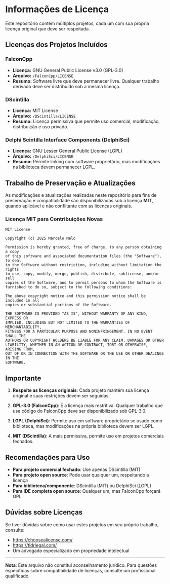# Informações de Licença

Este repositório contém múltiplos projetos, cada um com sua própria licença original que deve ser respeitada.

## Licenças dos Projetos Incluídos

### FalconCpp
- **Licença:** GNU General Public License v3.0 (GPL-3.0)
- **Arquivo:** `/FalconCpp/LICENSE`
- **Resumo:** Software livre que deve permanecer livre. Qualquer trabalho derivado deve ser distribuído sob a mesma licença.

### DScintilla
- **Licença:** MIT License
- **Arquivo:** `/DScintilla/LICENSE`
- **Resumo:** Licença permissiva que permite uso comercial, modificação, distribuição e uso privado.

### Delphi Scintilla Interface Components (DelphiSci)
- **Licença:** GNU Lesser General Public License (LGPL)
- **Arquivo:** `/DelphiSci/LICENSE`
- **Resumo:** Permite linking com software proprietário, mas modificações na biblioteca devem permanecer LGPL.

## Trabalho de Preservação e Atualizações

As modificações e atualizações realizadas neste repositório para fins de preservação e compatibilidade são disponibilizadas sob a licença **MIT**, quando aplicável e não conflitante com as licenças originais.

### Licença MIT para Contribuições Novas

```
MIT License

Copyright (c) 2025 Marcelo Melo

Permission is hereby granted, free of charge, to any person obtaining a copy
of this software and associated documentation files (the "Software"), to deal
in the Software without restriction, including without limitation the rights
to use, copy, modify, merge, publish, distribute, sublicense, and/or sell
copies of the Software, and to permit persons to whom the Software is
furnished to do so, subject to the following conditions:

The above copyright notice and this permission notice shall be included in all
copies or substantial portions of the Software.

THE SOFTWARE IS PROVIDED "AS IS", WITHOUT WARRANTY OF ANY KIND, EXPRESS OR
IMPLIED, INCLUDING BUT NOT LIMITED TO THE WARRANTIES OF MERCHANTABILITY,
FITNESS FOR A PARTICULAR PURPOSE AND NONINFRINGEMENT. IN NO EVENT SHALL THE
AUTHORS OR COPYRIGHT HOLDERS BE LIABLE FOR ANY CLAIM, DAMAGES OR OTHER
LIABILITY, WHETHER IN AN ACTION OF CONTRACT, TORT OR OTHERWISE, ARISING FROM,
OUT OF OR IN CONNECTION WITH THE SOFTWARE OR THE USE OR OTHER DEALINGS IN THE
SOFTWARE.
```

## Importante

1. **Respeite as licenças originais**: Cada projeto mantém sua licença original e suas restrições devem ser seguidas.

2. **GPL-3.0 (FalconCpp)**: É a licença mais restritiva. Qualquer trabalho que use código do FalconCpp deve ser disponibilizado sob GPL-3.0.

3. **LGPL (DelphiSci)**: Permite uso em software proprietário se usado como biblioteca, mas modificações na própria biblioteca devem ser LGPL.

4. **MIT (DScintilla)**: A mais permissiva, permite uso em projetos comerciais fechados.

## Recomendações para Uso

- **Para projeto comercial fechado**: Use apenas DScintilla (MIT)
- **Para projeto open source**: Pode usar qualquer um, respeitando a licença
- **Para biblioteca/componente**: DScintilla (MIT) ou DelphiSci (LGPL)
- **Para IDE completa open source**: Qualquer um, mas FalconCpp forçará GPL

## Dúvidas sobre Licenças

Se tiver dúvidas sobre como usar estes projetos em seu próprio trabalho, consulte:
- https://choosealicense.com/
- https://tldrlegal.com/
- Um advogado especializado em propriedade intelectual

---

**Nota**: Este arquivo não constitui aconselhamento jurídico. Para questões específicas sobre compatibilidade de licenças, consulte um profissional qualificado.